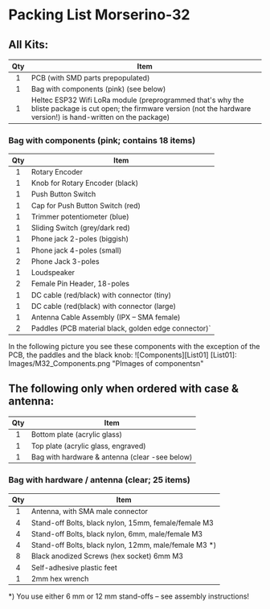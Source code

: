 # Packing List Morserino-32	
	
## All Kits:	

| Qty | Item |
|:-:|-------|	
|1	|PCB (with SMD parts prepopulated)|
|1	|Bag with components (pink) (see below)|
|1	|Heltec ESP32 Wifi LoRa module (preprogrammed that's why the bliste package is cut open; the firmware version (not the hardware version!) is hand-written on the package)|
	
### Bag with components (pink; contains 18 items)

| Qty | Item |
|:-:|-------|	
|1	|Rotary Encoder|
1	|Knob for Rotary Encoder (black)|
1	|Push Button Switch
1	|Cap for Push Button Switch (red)
1	|Trimmer potentiometer (blue)
1	|Sliding Switch (grey/dark red)
1	|Phone jack 2-poles (biggish)
1	|Phone jack 4-poles (small)
2	|Phone Jack 3-poles 
1	|Loudspeaker
2	|Female Pin Header, 18-poles
1	|DC cable (red/black) with connector (tiny)
1	|DC cable (red(black) with connector (large)
1	|Antenna Cable Assembly (IPX – SMA female)
2	|Paddles (PCB material black, golden edge connector)`
	
In the following picture you see these components with the exception of the PCB, the paddles and the black knob:
![Components][List01]
[List01]: Images/M32_Components.png "PImages of componentsn"
## The following only when ordered with case & antenna:
| Qty | Item |
|:-:|-------|		
1	|Bottom plate (acrylic glass)
1	|Top plate (acrylic glass, engraved)
1	|Bag with hardware &  antenna (clear -see below)

	
### Bag with hardware / antenna (clear; 25 items)
| Qty | Item |
|:-:|-------|		
1	|Antenna, with SMA male connector
4	|Stand-off Bolts, black nylon, 15mm, female/female M3
4	|Stand-off Bolts, black nylon, 6mm, male/female M3 
4	|Stand-off Bolts, black nylon, 12mm, male/female M3 *)
8	|Black anodized Screws (hex socket) 6mm M3
4	|Self-adhesive plastic feet
1  |2mm hex wrench
*) You use either 6 mm or 12 mm stand-offs – see assembly instructions!
